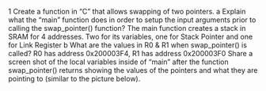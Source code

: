 1 Create a function in “C” that allows swapping of two pointers.
  a Explain what the “main” function does in order to setup the input arguments prior to calling the swap_pointer() function?
  The main function creates a stack in SRAM for 4 addresses. Two for its variables, one for Stack Pointer and one for Link Register
  b What are the values in R0 & R1 when swap_pointer() is called?
  R0 has address 0x200003F4, R1 has address 0x200003F0
  Share a screen shot of the local variables inside of “main” after the function swap_pointer() returns showing the values of the pointers and what they are pointing to (similar to the picture below).
  
